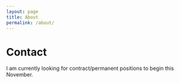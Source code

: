 ```yaml
---
layout: page
title: About
permalink: /about/
---
```


# Contact

I am currently looking for contract/permanent positions to begin this November.
